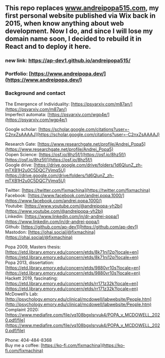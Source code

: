 ## This repo replaces www.andreipopa515.com, my first personal website published via Wix back in 2015, when know anything about web development. Now I do, and since I will lose my domain name soon, I decided to rebuild it in React and to deploy it here. 

### new link: https://ap-dev1.github.io/andreipopa515/

### Portfolio: [https://www.andreipopa.dev/](https://www.andreipopa.dev/) 

### Background and contact 

The Emergence of Individuality: [https://psyarxiv.com/m87an/](https://psyarxiv.com/m87an/)  
Imperfect automata: [https://psyarxiv.com/wgp4e/](https://psyarxiv.com/wgp4e/)  

Google scholar: [https://scholar.google.com/citations?user=-C2nxZsAAAAJ](https://scholar.google.com/citations?user=-C2nxZsAAAAJ)  

Research Gate: [https://www.researchgate.net/profile/Andrei_Popa5](https://www.researchgate.net/profile/Andrei_Popa5)  
Oopen Science: [https://osf.io/8hz5f/](https://osf.io/8hz5f/)[https://osf.io/8hz5f/](https://osf.io/8hz5f/)  
Google drive: [https://drive.google.com/drive/folders/1d6QlunZ_zh-mTXB1H2u0C5DQC7Vjmq5U](https://drive.google.com/drive/folders/1d6QlunZ_zh-mTXB1H2u0C5DQC7Vjmq5U)  

Twitter: [https://twitter.com/fixmachina](https://twitter.com/fixmachina)  
Facebook: [https://www.facebook.com/andrei.popa.1000/](https://www.facebook.com/andrei.popa.1000/)  
Youtube: [https://www.youtube.com/@andreipopa-yh2bi](https://www.youtube.com/@andreipopa-yh2bi)  
Linkedin: [https://www.linkedin.com/in/dr-andrei-popa/](https://www.linkedin.com/in/dr-andrei-popa/)  
Github: [https://github.com/ap-dev1](https://github.com/ap-dev1)  
Mastodon: [https://ohai.social/@fixmachina](https://ohai.social/@fixmachina)   

Popa 2009, Masters thesis: [https://etd.library.emory.edu/concern/etds/8k71nj12p?locale=en](https://etd.library.emory.edu/concern/etds/8k71nj12p?locale=en)  
Popa 2013, dissertation: [https://etd.library.emory.edu/concern/etds/9880vr10s?locale=en](https://etd.library.emory.edu/concern/etds/9880vr10s?locale=en)  
Hackett 2019, fascinating: [https://etd.library.emory.edu/concern/etds/rr171z32k?locale=en](https://etd.library.emory.edu/concern/etds/rr171z32k?locale=en)  
McDowell’s Lab: [http://psychology.emory.edu/clinical/mcdowell/labwebsite/People.htm](http://psychology.emory.edu/clinical/mcdowell/labwebsite/People.htm)  
Complaint 2020: [https://www.mediafire.com/file/vq108bgxlsrvuk4/POPA_v_MCDOWELL_2020.pdf/file](https://www.mediafire.com/file/vq108bgxlsrvuk4/POPA_v_MCDOWELL_2020.pdf/file)  

Phone: 404-484-8368  
Buy me a coffee: [https://ko-fi.com/fixmachina](https://ko-fi.com/fixmachina)  
